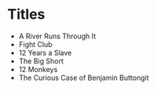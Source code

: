 # Titles

- A River Runs Through It
- Fight Club
- 12 Years a Slave
- The Big Short
- 12 Monkeys
- The Curious Case of Benjamin Buttongit 